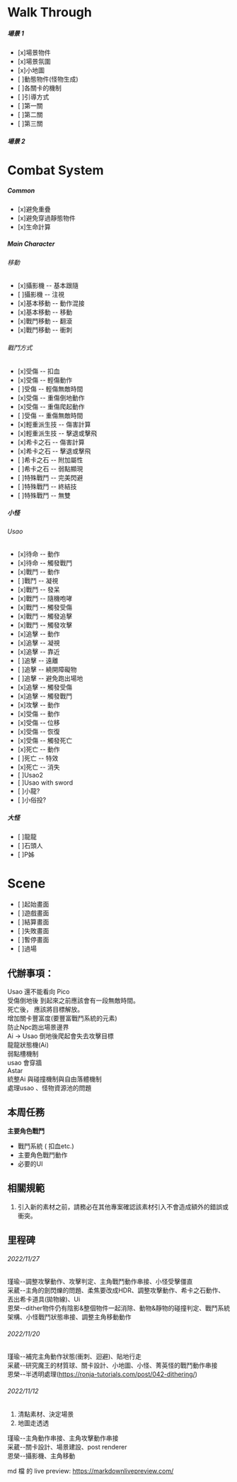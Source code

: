 # Walk Through
##### 場景 1 
- [x]場景物件
- [x]場景氛圍
- [x]小地圖
- [ ]動態物件(怪物生成)
- [ ]各關卡的機制
- [ ]引導方式
- [ ]第一關
- [ ]第二關
- [ ]第三關
##### 場景 2

# Combat System
##### Common
- [x]避免重疊
- [x]避免穿過靜態物件
- [x]生命計算
##### Main Character
###### 移動
- [x]攝影機 -- 基本跟隨
- [ ]攝影機 -- 注視
- [x]基本移動 -- 動作混接
- [x]基本移動 -- 移動
- [x]戰鬥移動 -- 翻滾
- [x]戰鬥移動 -- 衝刺
###### 戰鬥方式
- [x]受傷 -- 扣血
- [x]受傷 -- 輕傷動作
- [ ]受傷 -- 輕傷無敵時間
- [x]受傷 -- 重傷倒地動作
- [x]受傷 -- 重傷爬起動作
- [ ]受傷 -- 重傷無敵時間
- [x]輕重派生技 -- 傷害計算
- [x]輕重派生技 -- 擊退或擊飛
- [x]希卡之石 -- 傷害計算
- [x]希卡之石 -- 擊退或擊飛
- [ ]希卡之石 -- 附加屬性
- [ ]希卡之石 -- 弱點顯現
- [ ]特殊戰鬥 -- 完美閃避
- [ ]特殊戰鬥 -- 終結技
- [ ]特殊戰鬥 -- 無雙

##### 小怪
###### Usao
- [x]待命 -- 動作
- [x]待命 -- 觸發戰鬥
- [x]戰鬥 -- 動作
- [ ]戰鬥 -- 凝視
- [x]戰鬥 -- 發呆
- [x]戰鬥 -- 隨機咆哮
- [x]戰鬥 -- 觸發受傷
- [x]戰鬥 -- 觸發追擊
- [x]戰鬥 -- 觸發攻擊
- [x]追擊 -- 動作
- [x]追擊 -- 凝視
- [x]追擊 -- 靠近
- [ ]追擊 -- 遠離
- [ ]追擊 -- 繞開障礙物
- [ ]追擊 -- 避免跑出場地
- [x]追擊 -- 觸發受傷
- [x]追擊 -- 觸發戰鬥
- [x]攻擊 -- 動作
- [x]受傷 -- 動作
- [x]受傷 -- 位移
- [x]受傷 -- 恢復
- [x]受傷 -- 觸發死亡
- [x]死亡 -- 動作
- [ ]死亡 -- 特效
- [x]死亡 -- 消失
- [ ]Usao2<br>
- [ ]Usao with sword<br>
- [ ]小龍?<br>
- [ ]小俗投?<br>
##### 大怪
- [ ]龍龍
- [ ]石頭人
- [ ]P姊

# Scene
- [ ]起始畫面
- [ ]遊戲畫面
- [ ]結算畫面
- [ ]失敗畫面
- [ ]暫停畫面
- [ ]過場
## 代辦事項：
Usao 還不能看向 Pico<br>
受傷倒地後 到起來之前應該會有一段無敵時間。<br>
死亡後， 應該將目標解放。<br>
增加關卡豐富度(要豐富戰鬥系統的元素)<br>
防止Npc跑出場景邊界<br>
Ai -> Usao 倒地後爬起會失去攻擊目標<br>
龍龍狀態機(Ai)<br>
弱點槽機制<br>
usao 會穿牆<br>
Astar<br>
統整Ai 與碰撞機制與自由落體機制<br>
處理usao 、怪物資源池的問題<br>

## 本周任務
**主要角色戰鬥**
* 戰鬥系統 ( 扣血etc.)
* 主要角色戰鬥動作
* 必要的UI

## 相關規範
1. 引入新的素材之前，請務必在其他專案確認該素材引入不會造成額外的錯誤或衝突。

## 里程碑

###### 2022/11/27

瑾瑜--調整攻擊動作、攻擊判定、主角戰鬥動作串接、小怪受擊僵直<br>
采葳--主角的劍閃爍的問題、柔焦要改成HDR、調整攻擊動作、希卡之石動作、丟出希卡道具(拋物線)、Ui<br>
恩榮--dither物件仍有陰影&整個物件一起消除、動物&靜物的碰撞判定、戰鬥系統架構、小怪戰鬥狀態串接、調整主角移動動作<br>

###### 2022/11/20

瑾瑜--補完主角動作狀態(衝刺、迴避)、貼地行走<br>
采葳--研究魔王的材質球、關卡設計、小地圖、小怪、菁英怪的戰鬥動作串接<br>
恩榮--半透明處理(https://ronja-tutorials.com/post/042-dithering/)<br>

###### 2022/11/12

1. 清點素材、決定場景
2. 地圖走透透

瑾瑜--主角動作串接、主角攻擊動作串接<br>
采葳--關卡設計、場景建設、post renderer<br>
恩榮--攝影機、主角移動<br>

md 檔 的 live preview:
https://markdownlivepreview.com/